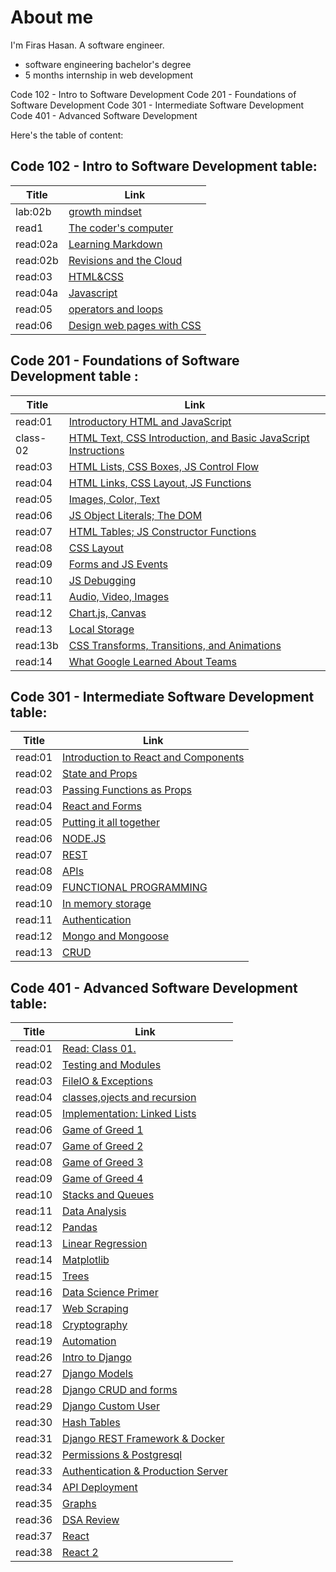 # About me
 I'm Firas Hasan. A software engineer.

- software engineering bachelor's degree
- 5 months internship in web development

Code 102 - Intro to Software Development
Code 201 - Foundations of Software Development
Code 301 - Intermediate Software Development
Code 401 - Advanced Software Development

Here's the table of content:

## Code 102 - Intro to Software Development table: 
Title        |         Link
------------ |----------------------
lab:02b      | [growth mindset](102/lab02b.md)
read1        | [The coder's computer](102/read1.md)
read:02a     | [Learning Markdown](102/read02a.md)
read:02b     | [Revisions and the Cloud](102/read02b.md)
read:03      | [HTML&CSS](102/read03.md)
read:04a     | [Javascript](102/read04a.md)
read:05      | [operators and loops](102/read05.md)
read:06      | [Design web pages with CSS](102/read06.md)


## Code 201 - Foundations of Software Development table :

Title        |         Link
------------ |----------------------
read:01      | [Introductory HTML and JavaScript](201/read:01.md)
class-02     | [HTML Text, CSS Introduction, and Basic JavaScript Instructions](201/class-02.md)
read:03      | [HTML Lists, CSS Boxes, JS Control Flow](201/read:03.md)
read:04      | [HTML Links, CSS Layout, JS Functions](201/read:04.md)
read:05      | [Images, Color, Text](201/read:05.md)
read:06      | [JS Object Literals; The DOM](201/read:06.md)
read:07      | [HTML Tables; JS Constructor Functions](201/read:07.md)
read:08      | [CSS Layout](201/read:08.md)
read:09      | [Forms and JS Events](201/read:09.md)
read:10      | [JS Debugging](201/read:10.md)
read:11      | [ Audio, Video, Images](201/read:11.md)
read:12      | [Chart.js, Canvas](201/read:12.md)
read:13      | [Local Storage](201/read:13.md)
read:13b     | [CSS Transforms, Transitions, and Animations](201/read:13b.md)
read:14      | [What Google Learned About Teams](201/read:14.md)



## Code 301 - Intermediate Software Development table: 



Title        |         Link
------------ |----------------------
read:01      | [Introduction to React and Components](301/read:01.md)
read:02      | [State and Props](301/read:02.md)
read:03      | [Passing Functions as Props](301/read:03.md)
read:04      | [React and Forms](301/read:04.md)
read:05      | [Putting it all together](301/read:05.md)
read:06      | [NODE.JS](301/read:06.md)
read:07      | [REST](301/read:07.md)
read:08      | [APIs](301/read:08.md)
read:09      | [FUNCTIONAL PROGRAMMING](301/read:09.md)
read:10      | [In memory storage](301/read:10.md)
read:11      | [Authentication](301/read:11.md)
read:12      | [Mongo and Mongoose ](301/read:12)
read:13      | [CRUD](301/read:13.md)




## Code 401 - Advanced Software Development table:

Title        |         Link
------------ |----------------------
read:01      | [Read: Class 01.](401/read:01.md)
read:02      | [Testing and Modules](401/read:02.md)
read:03      | [FileIO & Exceptions](401/read:03.md)
read:04      | [classes,ojects and recursion](401/read:04.md)
read:05      | [Implementation: Linked Lists](401/read:05.md)
read:06      | [Game of Greed 1](401/read:06.md)
read:07      | [Game of Greed 2](401/read:07.md)
read:08      | [Game of Greed 3](401/read:08.md)
read:09      | [Game of Greed 4](401/read:09.md)
read:10      | [Stacks and Queues](401/read:10.md)
read:11      | [Data Analysis](401/read:11.md)
read:12      | [Pandas](401/read:12.md)
read:13      | [Linear Regression](401/read:13.md)
read:14      | [Matplotlib](401/read:14.md)
read:15      | [Trees](401/read:15.md)
read:16      | [Data Science Primer](401/read:16.md)
read:17      | [Web Scraping](401/read:17.md)
read:18      | [Cryptography](401/read:18.md)
read:19      | [Automation](401/read:19.md)
read:26      | [Intro to Django](401/read:26.md)
read:27      | [Django Models](401/read:27.md)
read:28      | [Django CRUD and forms](401/read:28.md)
read:29      | [Django Custom User](401/read:29.md)
read:30      | [Hash Tables](401/read:30.md)
read:31      | [Django REST Framework & Docker](401/read:31.md)
read:32      | [Permissions & Postgresql](401/read:32.md)
read:33      | [Authentication & Production Server](401/read:33.md)
read:34      | [API Deployment](401/read:34.md)
read:35      | [Graphs](401/read:35.md)
read:36      | [DSA Review](401/read:36.md)
read:37      | [React](401/read:37.md)
read:38      | [React 2](401/read:38.md)